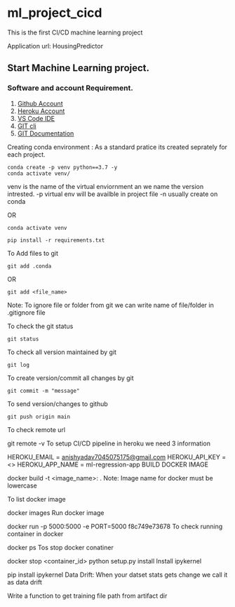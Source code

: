 # ml_project_cicd
This is the first CI/CD  machine learning project 

Application url: HousingPredictor

## Start Machine Learning project.

### Software and account Requirement.

1. [Github Account](https://github.com/)
2. [Heroku Account](https://id.heroku.com/login)
3. [VS Code IDE](https://code.visualstudio.com/download)
4. [GIT cli](https://git-scm.com/downloads)
5. [GIT Documentation](https://git-scm.com/docs/gittutorial)


Creating conda environment : As a standard pratice its created seprately for each project.
```
conda create -p venv python==3.7 -y              
conda activate venv/
```
venv is the name of the virtual enviornment
an we name the version intrested.
-p virtual env will be availble in project file 
-n usually create on conda

OR
```
conda activate venv
```
```
pip install -r requirements.txt
```

To Add files to git

```
git add .conda
```
OR
```
git add <file_name>
```

Note: To ignore file or folder from git we can write name of file/folder in .gitignore file

To check the git status
```
git status
```
To check all version maintained by git

```
git log
```
To create version/commit all changes by git

```
git commit -m "message"
```
To send version/changes to github

```
git push origin main
```
To check remote url

git remote -v
To setup CI/CD pipeline in heroku we need 3 information

HEROKU_EMAIL = anishyadav7045075175@gmail.com
HEROKU_API_KEY = <>
HEROKU_APP_NAME = ml-regression-app
BUILD DOCKER IMAGE

docker build -t <image_name>:<tagname> .
Note: Image name for docker must be lowercase

To list docker image

docker images
Run docker image

docker run -p 5000:5000 -e PORT=5000 f8c749e73678
To check running container in docker

docker ps
Tos stop docker conatiner

docker stop <container_id>
python setup.py install
Install ipykernel

pip install ipykernel
Data Drift: When your datset stats gets change we call it as data drift

Write a function to get training file path from artifact dir
